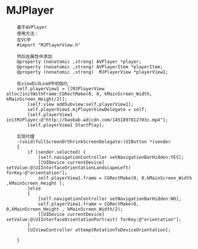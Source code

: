 # MJPlayer
        基于AVPlayer
        使用方法：
        在VC中
        #import "MJPlayerView.h"

        然后在属性中添加
        @property (nonatomic ,strong) AVPlayer *player;
        @property (nonatomic ,strong) AVPlayerItem *playerItem;
        @property (nonatomic ,strong)  MJPlayerView *playerView1;

        在viewDidLoad中初始化
        self.playerView1 = [[MJPlayerView alloc]initWithFrame:CGRectMake(0, 0, kMainScreen_Width, kMainScreen_Height/2)];
            [self.view addSubview:self.playerView1];
            self.playerView1.mjPlayerViewDelegate = self;
            [self.playerView1 initMJPlayer:@"http://baobab.wdjcdn.com/1451897812703c.mp4"];
            [self.playerView1 StartPlay];

        实现代理
        -(void)fullScreenOrShrinkScreenDelegate:(UIButton *)sender
        {
            if (sender.selected) {
                [self.navigationController setNavigationBarHidden:YES];
                [[UIDevice currentDevice] setValue:@(UIInterfaceOrientationLandscapeLeft) forKey:@"orientation"];
                self.playerView1.frame = CGRectMake(0, 0,kMainScreen_Width ,kMainScreen_Height );
            }else
            {
                [self.navigationController setNavigationBarHidden:NO];
                self.playerView1.frame = CGRectMake(0, 0,kMainScreen_Height , kMainScreen_Width/2);
                [[UIDevice currentDevice] setValue:@(UIInterfaceOrientationPortrait) forKey:@"orientation"];
            }
            [UIViewController attemptRotationToDeviceOrientation];

        }
